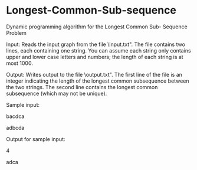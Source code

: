 # Longest-Common-Sub-sequence
Dynamic programming algorithm for the Longest Common Sub- Sequence Problem

Input: Reads the input graph from the file \input.txt". The file contains two lines,
each containing one string. You can assume each string only contains upper and lower case
letters and numbers; the length of each string is at most 1000.

Output: Writes output to the file \output.txt". The first line of the file is an integer
indicating the length of the longest common subsequence between the two strings. The second
line contains the longest common subsequence (which may not be unique).

Sample input:

bacdca

adbcda

Output for sample input:

4

adca
